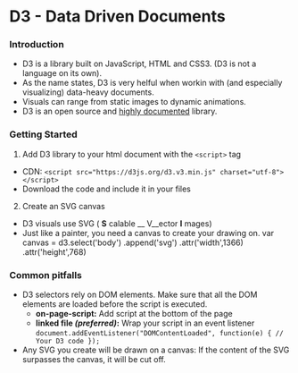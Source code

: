 # D3 - Data Driven Documents

### Introduction
* D3 is a library built on JavaScript, HTML and CSS3. (D3 is not a language on its own).
* As the name states, D3 is very helful when workin with (and especially visualizing) data-heavy documents.
* Visuals can range from static images to dynamic animations.
* D3 is an open source and [highly documented](https://d3js.org/) library.

### Getting Started
1. Add D3 library to your html document with the `<script>` tag
  * CDN: `<script src="https://d3js.org/d3.v3.min.js" charset="utf-8"></script>`
  * Download the code and include it in your files
2. Create an SVG canvas
  * D3 visuals use SVG ( __S__ calable __ V__ector __I__ mages)
  * Just like a painter, you need a canvas to create your drawing on.
          var canvas = d3.select('body')
                        .append('svg')
                        .attr('width',1366)
                        .attr('height',768)


### Common pitfalls
* D3 selectors rely on DOM elements. Make sure that all the DOM elements are loaded before the script is executed.
  * __on-page-script:__ Add script at the bottom of the page
  * __linked file _(preferred)_:__ Wrap your script in an event listener
    `document.addEventListener("DOMContentLoaded", function(e) { // Your D3 code });`
* Any SVG you create will be drawn on a canvas: If the content of the SVG surpasses the canvas, it will be cut off.
